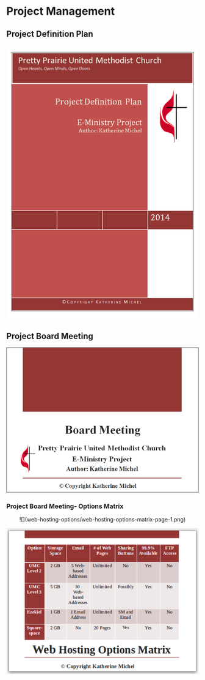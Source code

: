 # Project Management

## Project Definition Plan

![](project-management/project-definition-plan-cover.png)

## Project Board Meeting
![](project-management/board-meeting-slide-deck-cover.png)

### Project Board Meeting- Options Matrix
<center>
![](web-hosting-options/web-hosting-options-matrix-page-1.png)

![](web-hosting-options/web-hosting-options-matrix-page-2.png)
</center>

